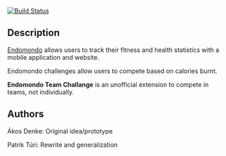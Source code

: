 [![Build Status](https://dev.azure.com/patrikturi/endomondo-team-challenge/_apis/build/status/patrikturi.endomondo-team-challenge?branchName=azure-pipeline)](https://dev.azure.com/patrikturi/endomondo-team-challenge/_build/latest?definitionId=3&branchName=master)

## Description

[Endomondo](http://endomondo.com) allows users to track their fitness and health statistics with a mobile application and website.

Endomondo challenges allow users to compete based on calories burnt.

**Endomondo Team Challange** is an unofficial extension to compete in teams, not individually.

## Authors

Ákos Denke: Original idea/prototype

Patrik Túri: Rewrite and generalization
